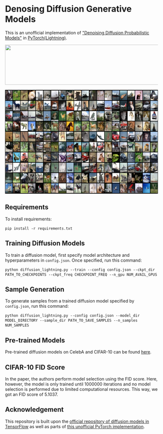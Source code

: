 # Denosing Diffusion Generative Models

This is an unofficial implementation of ["Denoising Diffusion Probabilistic Models"](https://arxiv.org/abs/2006.11239) in [PyTorch(Lightning)](https://github.com/PyTorchLightning/pytorch-lightning).

<p align="center">
  <img width="522" height="132" src="/misc/DDP.gif">
</p>
<p align="center">
  <img width="680" height="342" src="/misc/cifar10.png">
</p>

## Requirements

To install requirements:

```setup
pip install -r requirements.txt
```

## Training Diffusion Models

To train a diffusion model, first specify model architecture and hyperparameters in `config.json`. Once specified, run this command:

```train
python diffusion_lightning.py --train --config config.json --ckpt_dir PATH_TO_CHECKPOINTS --ckpt_freq CHECKPOINT_FREQ --n_gpu NUM_AVAIL_GPUS
```

## Sample Generation

To generate samples from a trained diffusion model specified by `config.json`, run this command:

```eval
python diffusion_lightning.py --config config.json --model_dir MODEL_DIRECTORY --sample_dir PATH_TO_SAVE_SAMPLES --n_samples NUM_SAMPLES
```

## Pre-trained Models

Pre-trained diffusion models on CelebA and CIFAR-10 can be found [here](https://drive.google.com/drive/folders/1R8xmSjLSM1vXWpvZrv3mPE52ImCjVzxK?usp=sharing).

## CIFAR-10 FID Score

In the paper, the authors perform model selection using the FID score. Here, however, the model is only trained until 1000000 iterations and no model selection is performed due to limited computational resources. This way, we got an FID score of 5.1037.

## Acknowledgement

This repository is built upon the [official repository of diffusion models in TensorFlow](https://github.com/hojonathanho/diffusion) as well as parts of [this unofficial PyTorch implementation](https://github.com/rosinality/denoising-diffusion-pytorch).
